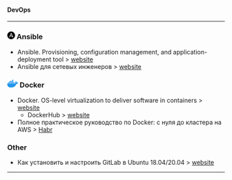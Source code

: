 #### DevOps
***

### ![Ansible](img/ansible_logo_.png) Ansible
+ Ansible. Provisioning, configuration management, and application-deployment tool > [website](https://www.ansible.com/)
+ Ansible для сетевых инженеров > [website](https://ansible-for-network-engineers.readthedocs.io/ru/latest)


### ![Docker](img/docker_logo_.png) Docker
+ Docker. OS-level virtualization to deliver software in containers > [website](https://www.docker.com/)
    * DockerHub > [website](https://hub.docker.com/)
+ Полное практическое руководство по Docker: с нуля до кластера на AWS > [Habr](https://habr.com/ru/post/310460/)


### Other
+ Как установить и настроить GitLab в Ubuntu 18.04/20.04 > [website](https://blog.sedicomm.com/2021/05/28/kak-ustanovit-i-nastroit-gitlab-v-ubuntu-18-04-20-04/)

***